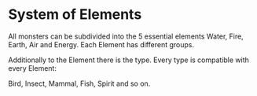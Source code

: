 # System of Elements

All monsters can be subdivided into the 5 essential elements Water,
Fire, Earth, Air and Energy. Each Element has different groups.

Additionally to the Element there is the type. Every type is compatible
with every Element:

Bird, Insect, Mammal, Fish, Spirit and so on.

